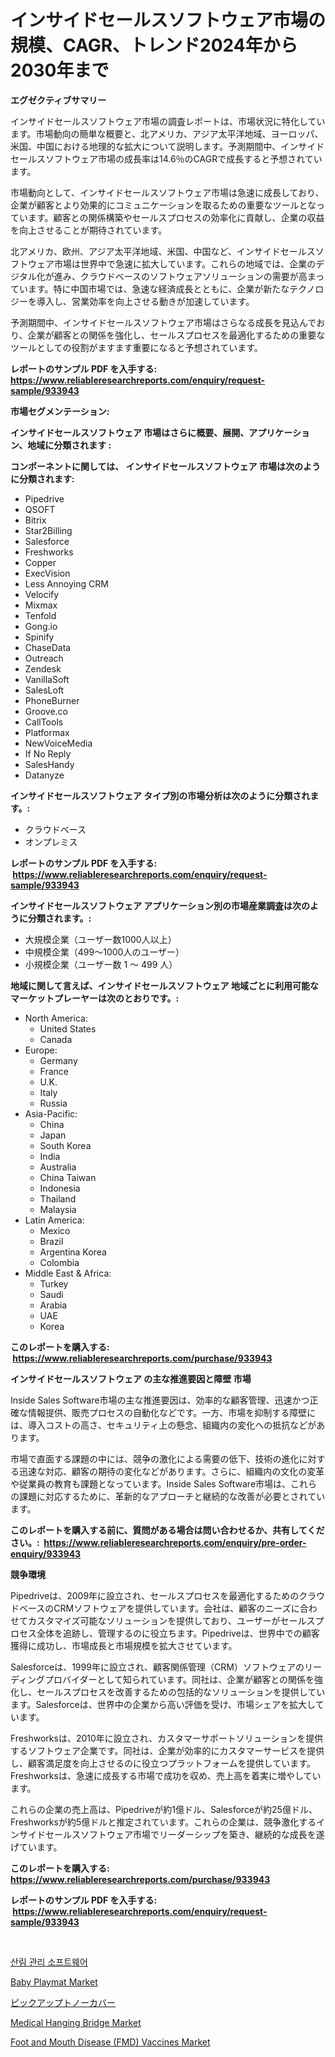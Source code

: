 <p><h1>インサイドセールスソフトウェア市場の規模、CAGR、トレンド2024年から2030年まで</h1></p><p><strong>エグゼクティブサマリー</strong></p>
<p><p>インサイドセールスソフトウェア市場の調査レポートは、市場状況に特化しています。市場動向の簡単な概要と、北アメリカ、アジア太平洋地域、ヨーロッパ、米国、中国における地理的な拡大について説明します。予測期間中、インサイドセールスソフトウェア市場の成長率は14.6％のCAGRで成長すると予想されています。</p><p>市場動向として、インサイドセールスソフトウェア市場は急速に成長しており、企業が顧客とより効果的にコミュニケーションを取るための重要なツールとなっています。顧客との関係構築やセールスプロセスの効率化に貢献し、企業の収益を向上させることが期待されています。</p><p>北アメリカ、欧州、アジア太平洋地域、米国、中国など、インサイドセールスソフトウェア市場は世界中で急速に拡大しています。これらの地域では、企業のデジタル化が進み、クラウドベースのソフトウェアソリューションの需要が高まっています。特に中国市場では、急速な経済成長とともに、企業が新たなテクノロジーを導入し、営業効率を向上させる動きが加速しています。</p><p>予測期間中、インサイドセールスソフトウェア市場はさらなる成長を見込んでおり、企業が顧客との関係を強化し、セールスプロセスを最適化するための重要なツールとしての役割がますます重要になると予想されています。</p></p>
<p><strong>レポートのサンプル PDF を入手する: <a href="https://www.reliableresearchreports.com/enquiry/request-sample/933943">https://www.reliableresearchreports.com/enquiry/request-sample/933943</a></strong></p>
<p><strong>市場セグメンテーション:</strong></p>
<p><strong> インサイドセールスソフトウェア 市場はさらに概要、展開、アプリケーション、地域に分類されます :</strong></p>
<p><strong>コンポーネントに関しては、 インサイドセールスソフトウェア 市場は次のように分類されます: &nbsp;</strong></p>
<p><ul><li>Pipedrive</li><li>QSOFT</li><li>Bitrix</li><li>Star2Billing</li><li>Salesforce</li><li>Freshworks</li><li>Copper</li><li>ExecVision</li><li>Less Annoying CRM</li><li>Velocify</li><li>Mixmax</li><li>Tenfold</li><li>Gong.io</li><li>Spinify</li><li>ChaseData</li><li>Outreach</li><li>Zendesk</li><li>VanillaSoft</li><li>SalesLoft</li><li>PhoneBurner</li><li>Groove.co</li><li>CallTools</li><li>Platformax</li><li>NewVoiceMedia</li><li>If No Reply</li><li>SalesHandy</li><li>Datanyze</li></ul></p>
<p><strong> インサイドセールスソフトウェア タイプ別の市場分析は次のように分類されます。:</strong></p>
<p><ul><li>クラウドベース</li><li>オンプレミス</li></ul></p>
<p><strong>レポートのサンプル PDF を入手する: &nbsp;<a href="https://www.reliableresearchreports.com/enquiry/request-sample/933943">https://www.reliableresearchreports.com/enquiry/request-sample/933943</a></strong></p>
<p><strong> インサイドセールスソフトウェア アプリケーション別の市場産業調査は次のように分類されます。:</strong></p>
<p><ul><li>大規模企業（ユーザー数1000人以上）</li><li>中規模企業（499～1000人のユーザー）</li><li>小規模企業（ユーザー数 1 ～ 499 人）</li></ul></p>
<p><strong>地域に関して言えば、インサイドセールスソフトウェア 地域ごとに利用可能なマーケットプレーヤーは次のとおりです。:</strong></p>
<p><ul>
    <li>
        North America:
        <ul>
            <li>United States</li>
            <li>Canada</li>
        </ul>
    </li>
    <li>
        Europe:
        <ul>
            <li>Germany</li>
            <li>France</li>
            <li>U.K.</li>
            <li>Italy</li>
            <li>Russia</li>
        </ul>
    </li>
    <li>
        Asia-Pacific:
        <ul>
            <li>China</li>
            <li>Japan</li>
            <li>South Korea</li>
            <li>India</li>
            <li>Australia</li>
            <li>China Taiwan</li>
            <li>Indonesia</li>
            <li>Thailand</li>
            <li>Malaysia</li>
        </ul>
    </li>
    <li>
        Latin America:
        <ul>
            <li>Mexico</li>
            <li>Brazil</li>
            <li>Argentina Korea</li>
            <li>Colombia</li>
        </ul>
    </li>
    <li>
        Middle East & Africa:
        <ul>
            <li>Turkey</li>
            <li>Saudi</li>
            <li>Arabia</li>
            <li>UAE</li>
            <li>Korea</li>
        </ul>
    </li>
    </ul></p>
<p><strong>このレポートを購入する: &nbsp;<a href="https://www.reliableresearchreports.com/purchase/933943">https://www.reliableresearchreports.com/purchase/933943</a></strong></p>
<p><strong>インサイドセールスソフトウェア の主な推進要因と障壁 市場</strong></p>
<p><p>Inside Sales Software市場の主な推進要因は、効率的な顧客管理、迅速かつ正確な情報提供、販売プロセスの自動化などです。一方、市場を抑制する障壁には、導入コストの高さ、セキュリティ上の懸念、組織内の変化への抵抗などがあります。</p><p>市場で直面する課題の中には、競争の激化による需要の低下、技術の進化に対する迅速な対応、顧客の期待の変化などがあります。さらに、組織内の文化の変革や従業員の教育も課題となっています。Inside Sales Software市場は、これらの課題に対応するために、革新的なアプローチと継続的な改善が必要とされています。</p></p>
<p><strong>このレポートを購入する前に、質問がある場合は問い合わせるか、共有してください。:&nbsp; <a href="https://www.reliableresearchreports.com/enquiry/pre-order-enquiry/933943">https://www.reliableresearchreports.com/enquiry/pre-order-enquiry/933943</a></strong></p>
<p><strong>競争環境</strong></p>
<p><p>Pipedriveは、2009年に設立され、セールスプロセスを最適化するためのクラウドベースのCRMソフトウェアを提供しています。会社は、顧客のニーズに合わせてカスタマイズ可能なソリューションを提供しており、ユーザーがセールスプロセス全体を追跡し、管理するのに役立ちます。Pipedriveは、世界中での顧客獲得に成功し、市場成長と市場規模を拡大させています。</p><p>Salesforceは、1999年に設立され、顧客関係管理（CRM）ソフトウェアのリーディングプロバイダーとして知られています。同社は、企業が顧客との関係を強化し、セールスプロセスを改善するための包括的なソリューションを提供しています。Salesforceは、世界中の企業から高い評価を受け、市場シェアを拡大しています。</p><p>Freshworksは、2010年に設立され、カスタマーサポートソリューションを提供するソフトウェア企業です。同社は、企業が効率的にカスタマーサービスを提供し、顧客満足度を向上させるのに役立つプラットフォームを提供しています。Freshworksは、急速に成長する市場で成功を収め、売上高を着実に増やしています。</p><p>これらの企業の売上高は、Pipedriveが約1億ドル、Salesforceが約25億ドル、Freshworksが約5億ドルと推定されています。これらの企業は、競争激化するインサイドセールスソフトウェア市場でリーダーシップを築き、継続的な成長を遂げています。</p></p>
<p><strong>このレポートを購入する: &nbsp; <a href="https://www.reliableresearchreports.com/purchase/933943">https://www.reliableresearchreports.com/purchase/933943</a></strong></p>
<p><strong>レポートのサンプル PDF を入手する: &nbsp;<a href="https://www.reliableresearchreports.com/enquiry/request-sample/933943">https://www.reliableresearchreports.com/enquiry/request-sample/933943</a></strong><strong></strong></p>
<p>&nbsp;</p>
<p><p><a href="https://github.com/vs019sa3m8x/Market-Research-Report-List-1/blob/main/7929625184211.md">산림 관리 소프트웨어</a></p><p><a href="https://issuu.com/reportprime-2/docs/baby-playmat-market-size-2030.pptx">Baby Playmat Market</a></p><p><a href="https://medium.com/@treverschaefer1/%E3%83%94%E3%83%83%E3%82%AF%E3%82%A2%E3%83%83%E3%83%97%E7%94%A8%E3%83%88%E3%83%8E%E3%82%AB%E3%83%90%E3%83%BC%E5%B8%82%E5%A0%B4%E3%82%A4%E3%83%B3%E3%82%B5%E3%82%A4%E3%83%88-%E5%B8%82%E5%A0%B4%E5%8B%95%E5%90%91-%E6%88%90%E9%95%B7-2024%E5%B9%B4%E3%81%8B%E3%82%892031%E5%B9%B4%E3%81%BE%E3%81%A7%E3%81%AE%E4%BA%88%E6%B8%AC-1be88f63a8c4">ピックアップトノーカバー</a></p><p><a href="https://github.com/RoccoManning/Market-Research-Report-List-3/blob/main/medical-hanging-bridge-market.md">Medical Hanging Bridge Market</a></p><p><a href="https://fuschia-pecorino-a6d.notion.site/Foot-and-Mouth-Disease-FMD-Vaccines-Market-Provides-a-Comprehensive-Analysis-Including-a-Macro-Ove-3b0417c3883d4dac85957829ba005200">Foot and Mouth Disease (FMD) Vaccines Market</a></p></p>